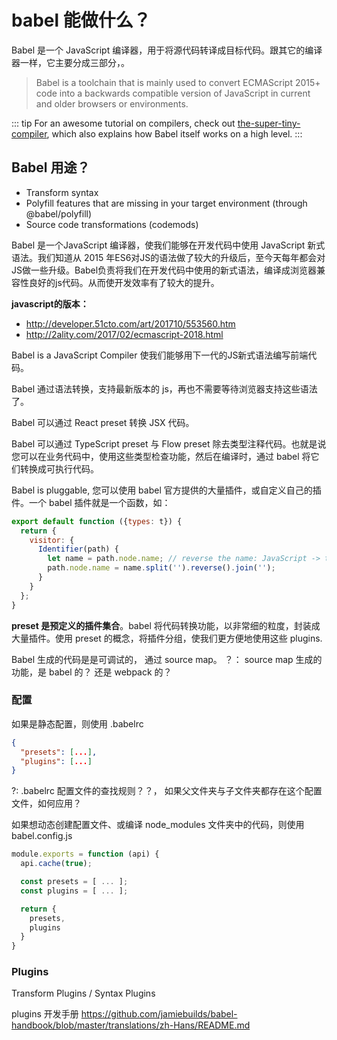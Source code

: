# babel 能做什么？

Babel 是一个 JavaScript 编译器，用于将源代码转译成目标代码。跟其它的编译器一样，它主要分成三部分，。

> Babel is a toolchain that is mainly used to convert ECMAScript 2015+ code into a backwards compatible version of JavaScript in current and older browsers or environments.

::: tip
For an awesome tutorial on compilers, check out [the-super-tiny-compiler](https://github.com/jamiebuilds/the-super-tiny-compiler), which also explains how Babel itself works on a high level.
:::



## Babel 用途？

- Transform syntax
- Polyfill features that are missing in your target environment (through @babel/polyfill)
- Source code transformations (codemods)


Babel 是一个JavaScript  编译器，使我们能够在开发代码中使用 JavaScript  新式语法。我们知道从 2015 年ES6对JS的语法做了较大的升级后，至今天每年都会对JS做一些升级。Babel负责将我们在开发代码中使用的新式语法，编译成浏览器兼容性良好的js代码。从而使开发效率有了较大的提升。


**javascript的版本：**
- http://developer.51cto.com/art/201710/553560.htm
- http://2ality.com/2017/02/ecmascript-2018.html


Babel is a JavaScript Compiler
使我们能够用下一代的JS新式语法编写前端代码。


Babel 通过语法转换，支持最新版本的 js，再也不需要等待浏览器支持这些语法了。

Babel 可以通过 React preset 转换 JSX 代码。

Babel 可以通过 TypeScript preset 与 Flow preset 除去类型注释代码。也就是说您可以在业务代码中，使用这些类型检查功能，然后在编译时，通过 babel 将它们转换成可执行代码。

Babel is pluggable, 您可以使用 babel 官方提供的大量插件，或自定义自己的插件。一个 babel 插件就是一个函数，如：
```javascript
export default function ({types: t}) {
  return {
    visitor: {
      Identifier(path) {
        let name = path.node.name; // reverse the name: JavaScript -> tpircSavaJ
        path.node.name = name.split('').reverse().join('');
      }
    }
  };
}
```
**preset 是预定义的插件集合**。babel 将代码转换功能，以非常细的粒度，封装成大量插件。使用 preset 的概念，将插件分组，使我们更方便地使用这些 plugins.

Babel 生成的代码是是可调试的， 通过 source map。
？： source map 生成的功能，是 babel 的？ 还是 webpack 的？

### 配置

如果是静态配置，则使用 .babelrc
```json
{
  "presets": [...],
  "plugins": [...]
}
```
?: .babelrc 配置文件的查找规则？？， 如果父文件夹与子文件夹都存在这个配置文件，如何应用？


如果想动态创建配置文件、或编译 node_modules 文件夹中的代码，则使用 babel.config.js
```javascript
module.exports = function (api) {
  api.cache(true);

  const presets = [ ... ];
  const plugins = [ ... ];

  return {
    presets,
    plugins
  }
}
```

### Plugins

Transform Plugins / Syntax Plugins

plugins 开发手册
https://github.com/jamiebuilds/babel-handbook/blob/master/translations/zh-Hans/README.md
